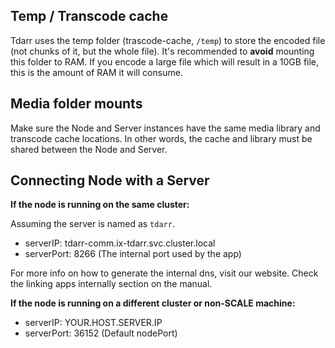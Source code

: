 ## Temp / Transcode cache

Tdarr uses the temp folder (trascode-cache, `/temp`) to store the encoded file (not chunks of it, but the whole file). It's recommended to __avoid__ mounting this folder to RAM.
If you encode a large file which will result in a 10GB file, this is the amount of RAM it will consume.

## Media folder mounts

Make sure the Node and Server instances have the same media library and transcode cache locations. In other words, the cache and library must be shared between the Node and Server.

## Connecting Node with a Server

__If the node is running on the same cluster:__

Assuming the server is named as `tdarr`.

* serverIP: tdarr-comm.ix-tdarr.svc.cluster.local
* serverPort: 8266 (The internal port used by the app)

For more info on how to generate the internal dns, visit our website. Check the linking apps internally section on the manual.

__If the node is running on a different cluster or non-SCALE machine:__

* serverIP: YOUR.HOST.SERVER.IP
* serverPort: 36152 (Default nodePort)
